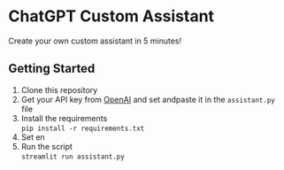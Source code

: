 # ChatGPT Custom Assistant
Create your own custom assistant in 5 minutes!

## Getting Started
1. Clone this repository
2. Get your API key from [OpenAI](https://openai.com/) and set andpaste it in the `assistant.py` file
2. Install the requirements  
`pip install -r requirements.txt`
3. Set en
3. Run the script  
```streamlit run assistant.py```
